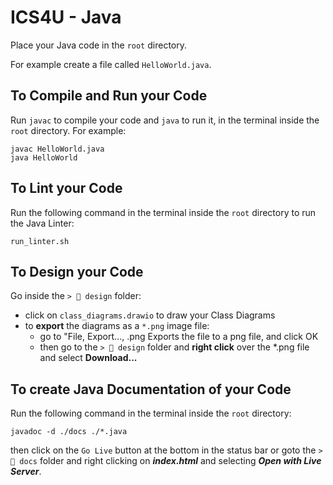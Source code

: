 # ICS4U - Java
Place your Java code in the `root` directory.

For example create a file called `HelloWorld.java`.

## To Compile and Run your Code
Run `javac` to compile your code and `java` to run it, in the terminal inside the `root` directory. For example:
```shell
javac HelloWorld.java
java HelloWorld
```

## To Lint your Code
Run the following command in the terminal inside the `root` directory to run the Java Linter:

```shell
run_linter.sh
```

## To Design your Code
Go inside the `> 📁 design` folder:
- click on ```class_diagrams.drawio``` to draw your Class Diagrams
- to **export** the diagrams as a ```*.png``` image file:
  - go to "File, Export..., .png Exports the file to a png file, and click OK
  - then go to the `> 📁 design` folder and **right click** over the *.png file and select **Download...**

## To create Java Documentation of your Code
Run the following command in the terminal inside the `root` directory:
```shell
javadoc -d ./docs ./*.java
```
then click on the ```Go Live``` button at the bottom in the status bar 
or goto the `> 📁 docs` folder and right clicking on ***index.html*** and selecting ***Open with Live Server***.